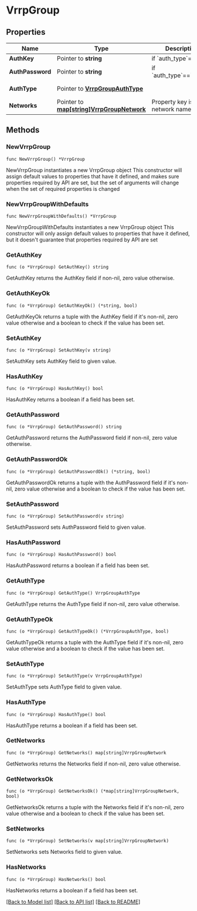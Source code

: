 # VrrpGroup

## Properties

Name | Type | Description | Notes
------------ | ------------- | ------------- | -------------
**AuthKey** | Pointer to **string** | if &#x60;auth_type&#x60;&#x3D;&#x3D;&#x60;md5&#x60; | [optional] 
**AuthPassword** | Pointer to **string** | if &#x60;auth_type&#x60;&#x3D;&#x3D;&#x60;simple&#x60; | [optional] 
**AuthType** | Pointer to [**VrrpGroupAuthType**](VrrpGroupAuthType.md) |  | [optional] [default to VRRPGROUPAUTHTYPE_MD5]
**Networks** | Pointer to [**map[string]VrrpGroupNetwork**](VrrpGroupNetwork.md) | Property key is the network name | [optional] 

## Methods

### NewVrrpGroup

`func NewVrrpGroup() *VrrpGroup`

NewVrrpGroup instantiates a new VrrpGroup object
This constructor will assign default values to properties that have it defined,
and makes sure properties required by API are set, but the set of arguments
will change when the set of required properties is changed

### NewVrrpGroupWithDefaults

`func NewVrrpGroupWithDefaults() *VrrpGroup`

NewVrrpGroupWithDefaults instantiates a new VrrpGroup object
This constructor will only assign default values to properties that have it defined,
but it doesn't guarantee that properties required by API are set

### GetAuthKey

`func (o *VrrpGroup) GetAuthKey() string`

GetAuthKey returns the AuthKey field if non-nil, zero value otherwise.

### GetAuthKeyOk

`func (o *VrrpGroup) GetAuthKeyOk() (*string, bool)`

GetAuthKeyOk returns a tuple with the AuthKey field if it's non-nil, zero value otherwise
and a boolean to check if the value has been set.

### SetAuthKey

`func (o *VrrpGroup) SetAuthKey(v string)`

SetAuthKey sets AuthKey field to given value.

### HasAuthKey

`func (o *VrrpGroup) HasAuthKey() bool`

HasAuthKey returns a boolean if a field has been set.

### GetAuthPassword

`func (o *VrrpGroup) GetAuthPassword() string`

GetAuthPassword returns the AuthPassword field if non-nil, zero value otherwise.

### GetAuthPasswordOk

`func (o *VrrpGroup) GetAuthPasswordOk() (*string, bool)`

GetAuthPasswordOk returns a tuple with the AuthPassword field if it's non-nil, zero value otherwise
and a boolean to check if the value has been set.

### SetAuthPassword

`func (o *VrrpGroup) SetAuthPassword(v string)`

SetAuthPassword sets AuthPassword field to given value.

### HasAuthPassword

`func (o *VrrpGroup) HasAuthPassword() bool`

HasAuthPassword returns a boolean if a field has been set.

### GetAuthType

`func (o *VrrpGroup) GetAuthType() VrrpGroupAuthType`

GetAuthType returns the AuthType field if non-nil, zero value otherwise.

### GetAuthTypeOk

`func (o *VrrpGroup) GetAuthTypeOk() (*VrrpGroupAuthType, bool)`

GetAuthTypeOk returns a tuple with the AuthType field if it's non-nil, zero value otherwise
and a boolean to check if the value has been set.

### SetAuthType

`func (o *VrrpGroup) SetAuthType(v VrrpGroupAuthType)`

SetAuthType sets AuthType field to given value.

### HasAuthType

`func (o *VrrpGroup) HasAuthType() bool`

HasAuthType returns a boolean if a field has been set.

### GetNetworks

`func (o *VrrpGroup) GetNetworks() map[string]VrrpGroupNetwork`

GetNetworks returns the Networks field if non-nil, zero value otherwise.

### GetNetworksOk

`func (o *VrrpGroup) GetNetworksOk() (*map[string]VrrpGroupNetwork, bool)`

GetNetworksOk returns a tuple with the Networks field if it's non-nil, zero value otherwise
and a boolean to check if the value has been set.

### SetNetworks

`func (o *VrrpGroup) SetNetworks(v map[string]VrrpGroupNetwork)`

SetNetworks sets Networks field to given value.

### HasNetworks

`func (o *VrrpGroup) HasNetworks() bool`

HasNetworks returns a boolean if a field has been set.


[[Back to Model list]](../README.md#documentation-for-models) [[Back to API list]](../README.md#documentation-for-api-endpoints) [[Back to README]](../README.md)


